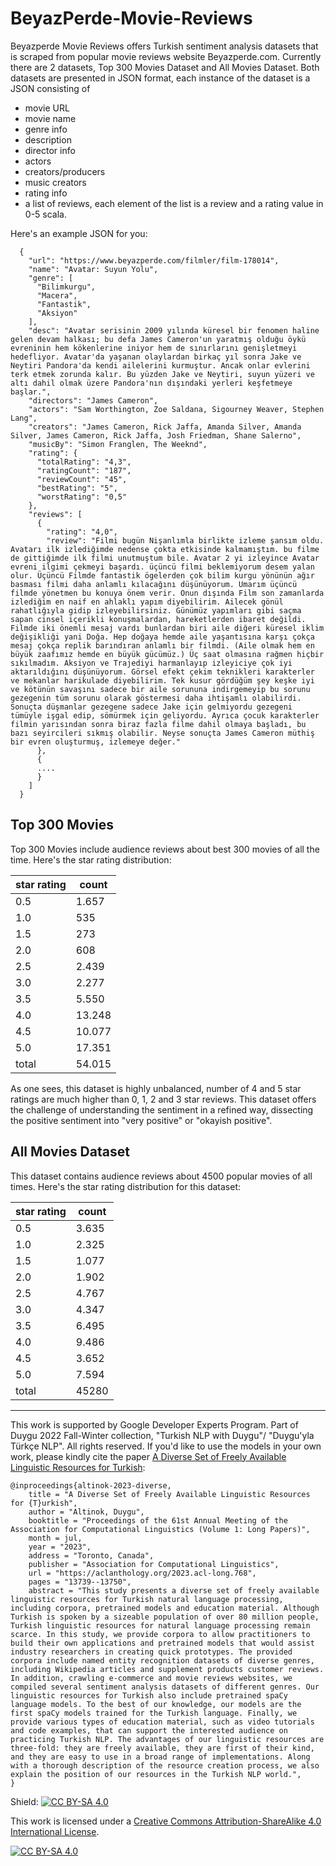 # BeyazPerde-Movie-Reviews

Beyazperde Movie Reviews offers Turkish sentiment analysis datasets that is scraped from popular movie reviews website Beyazperde.com. Currently there are 2 datasets, Top 300 Movies Dataset and All Movies Dataset. 
Both datasets are presented in JSON format, each instance of the dataset is a JSON consisting of 

- movie URL
- movie name
- genre info
- description
- director info
- actors
- creators/producers
- music creators
- rating info
- a list of reviews, each element of the list is a review and a rating value in 0-5 scala.

Here's an example JSON for you:

```
  {
    "url": "https://www.beyazperde.com/filmler/film-178014",
    "name": "Avatar: Suyun Yolu",
    "genre": [
      "Bilimkurgu",
      "Macera",
      "Fantastik",
      "Aksiyon"
    ],
    "desc": "Avatar serisinin 2009 yılında küresel bir fenomen haline gelen devam halkası; bu defa James Cameron'un yaratmış olduğu öykü evreninin hem kökenlerine iniyor hem de sınırlarını genişletmeyi hedefliyor. Avatar'da yaşanan olaylardan birkaç yıl sonra Jake ve Neytiri Pandora'da kendi ailelerini kurmuştur. Ancak onlar evlerini terk etmek zorunda kalır. Bu yüzden Jake ve Neytiri, suyun yüzeri ve altı dahil olmak üzere Pandora'nın dışındaki yerleri keşfetmeye başlar.",
    "directors": "James Cameron",
    "actors": "Sam Worthington, Zoe Saldana, Sigourney Weaver, Stephen Lang",
    "creators": "James Cameron, Rick Jaffa, Amanda Silver, Amanda Silver, James Cameron, Rick Jaffa, Josh Friedman, Shane Salerno",
    "musicBy": "Simon Franglen, The Weeknd",
    "rating": {
      "totalRating": "4,3",
      "ratingCount": "187",
      "reviewCount": "45",
      "bestRating": "5",
      "worstRating": "0,5"
    },
    "reviews": [
      {
        "rating": "4,0",
        "review": "Filmi bugün Nişanlımla birlikte izleme şansım oldu. Avatarı ilk izlediğimde nedense çokta etkisinde kalmamıştım. bu filme de gittiğimde ilk filmi unutmuştum bile. Avatar 2 yi izleyince Avatar evreni ilgimi çekmeyi başardı. üçüncü filmi beklemiyorum desem yalan olur. Üçüncü Filmde fantastik ögelerden çok bilim kurgu yönünün ağır basması filmi daha anlamlı kılacağını düşünüyorum. Umarım üçüncü filmde yönetmen bu konuya önem verir. Onun dışında Film son zamanlarda izlediğim en naif en ahlaklı yapım diyebilirim. Ailecek gönül rahatlığıyla gidip izleyebilirsiniz. Günümüz yapımları gibi saçma sapan cinsel içerikli konuşmalardan, hareketlerden ibaret değildi. Filmde iki önemli mesaj vardı bunlardan biri aile diğeri küresel iklim değişikliği yani Doğa. Hep doğaya hemde aile yaşantısına karşı çokça mesaj çokça replik barındıran anlamlı bir filmdi. (Aile olmak hem en büyük zaafımız hemde en büyük gücümüz.) Üç saat olmasına rağmen hiçbir sıkılmadım. Aksiyon ve Trajediyi harmanlayıp izleyiciye çok iyi aktarıldığını düşünüyorum. Görsel efekt çekim teknikleri karakterler ve mekanlar harikulade diyebilirim. Tek kusur gördüğüm şey keşke iyi ve kötünün savaşını sadece bir aile sorununa indirgemeyip bu sorunu gezegenin tüm sorunu olarak göstermesi daha ihtişamlı olabilirdi. Sonuçta düşmanlar gezegene sadece Jake için gelmiyordu gezegeni tümüyle işgal edip, sömürmek için geliyordu. Ayrıca çocuk karakterler filmin yarısından sonra biraz fazla filme dahil olmaya başladı, bu bazı seyircileri sıkmış olabilir. Neyse sonuçta James Cameron müthiş bir evren oluşturmuş, izlemeye değer."
      },
      {
      ....
      }
    ]
  }
```

## Top 300 Movies

Top 300 Movies include audience reviews about best 300 movies of all the time. Here's the star rating distribution:

| star rating | count |
|---|---|
| 0.5  | 1.657 |
| 1.0  | 535 |
| 1.5  | 273 |
| 2.0  | 608 |
| 2.5  | 2.439 |
| 3.0  |2.277 |
| 3.5  | 5.550 |
| 4.0  | 13.248 |
| 4.5  | 10.077 |
| 5.0  | 17.351 |
| total | 54.015 |

As one sees, this dataset is highly unbalanced, number of 4 and 5 star ratings are much higher than 0, 1, 2 and 3 star reviews. This dataset offers the challenge of understanding the sentiment in a refined way, dissecting the positive sentiment into "very positive" or "okayish positive".

## All Movies Dataset

This dataset contains audience reviews about 4500 popular movies of all times. Here's the star rating distribution for this dataset:

 
| star rating | count |
|---|---|
| 0.5  | 3.635 |
| 1.0  | 2.325 |
| 1.5  | 1.077 |
| 2.0  | 1.902 |
| 2.5  | 4.767 |
| 3.0  |4.347 |
| 3.5  | 6.495 |
| 4.0  |9.486 |
| 4.5  | 3.652 |
| 5.0  | 7.594 |
| total | 45280 |


--------------------------------------
This work is supported by Google Developer Experts Program. Part of Duygu 2022 Fall-Winter collection, "Turkish NLP with Duygu"/ "Duygu'yla Türkçe NLP". All rights reserved.  If you'd like to use the models in your own work, please kindly cite the paper [A Diverse Set of Freely Available Linguistic Resources for Turkish](https://aclanthology.org/2023.acl-long.768/):

```
@inproceedings{altinok-2023-diverse,
    title = "A Diverse Set of Freely Available Linguistic Resources for {T}urkish",
    author = "Altinok, Duygu",
    booktitle = "Proceedings of the 61st Annual Meeting of the Association for Computational Linguistics (Volume 1: Long Papers)",
    month = jul,
    year = "2023",
    address = "Toronto, Canada",
    publisher = "Association for Computational Linguistics",
    url = "https://aclanthology.org/2023.acl-long.768",
    pages = "13739--13750",
    abstract = "This study presents a diverse set of freely available linguistic resources for Turkish natural language processing, including corpora, pretrained models and education material. Although Turkish is spoken by a sizeable population of over 80 million people, Turkish linguistic resources for natural language processing remain scarce. In this study, we provide corpora to allow practitioners to build their own applications and pretrained models that would assist industry researchers in creating quick prototypes. The provided corpora include named entity recognition datasets of diverse genres, including Wikipedia articles and supplement products customer reviews. In addition, crawling e-commerce and movie reviews websites, we compiled several sentiment analysis datasets of different genres. Our linguistic resources for Turkish also include pretrained spaCy language models. To the best of our knowledge, our models are the first spaCy models trained for the Turkish language. Finally, we provide various types of education material, such as video tutorials and code examples, that can support the interested audience on practicing Turkish NLP. The advantages of our linguistic resources are three-fold: they are freely available, they are first of their kind, and they are easy to use in a broad range of implementations. Along with a thorough description of the resource creation process, we also explain the position of our resources in the Turkish NLP world.",
}
```

Shield: [![CC BY-SA 4.0][cc-by-sa-shield]][cc-by-sa]

This work is licensed under a
[Creative Commons Attribution-ShareAlike 4.0 International License][cc-by-sa].

[![CC BY-SA 4.0][cc-by-sa-image]][cc-by-sa]

[cc-by-sa]: http://creativecommons.org/licenses/by-sa/4.0/
[cc-by-sa-image]: https://licensebuttons.net/l/by-sa/4.0/88x31.png
[cc-by-sa-shield]: https://img.shields.io/badge/License-CC%20BY--SA%204.0-lightgrey.svg
